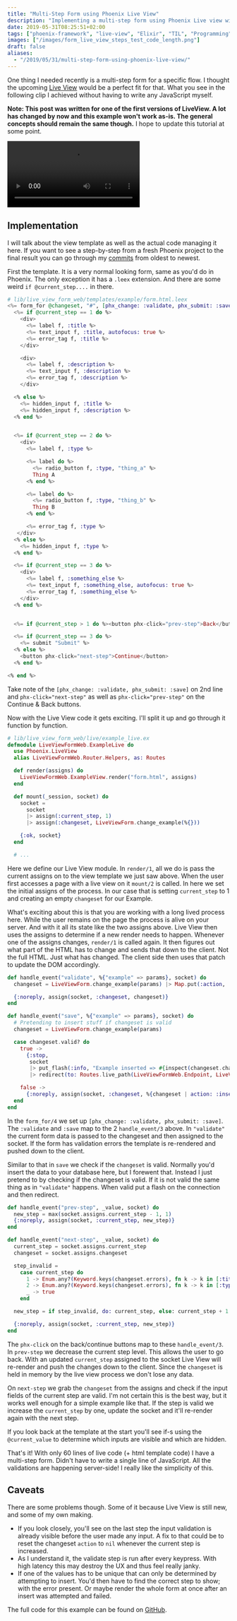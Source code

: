 ```yaml
---
title: "Multi-Step Form using Phoenix Live View"
description: "Implementing a multi-step form using Phoenix Live view without having to write any JavaScript"
date: 2019-05-31T08:25:51+02:00
tags: ["phoenix-framework", "live-view", "Elixir", "TIL", "Programming"]
images: ["/images/form_live_view_steps_test_code_length.png"]
draft: false
aliases:
  - "/2019/05/31/multi-step-form-using-phoenix-live-view/"
---
```

One thing I needed recently is a multi-step form for a specific flow. I thought the upcoming [Live View](https://github.com/phoenixframework/phoenix_live_view/) would be a perfect fit for that. What you see in the following clip I achieved without having to write any JavaScript myself.
<!--more-->

**Note: This post was written for one of the first versions of LiveView. A lot has changed by now and this example won't work as-is. The general concepts should remain the same though.** I hope to update this tutorial at some point.

![Video showing the multi-step flow](/videos/form_live_view_steps_test.mp4)

## Implementation
I will talk about the view template as well as the actual code managing it here. If you want to see a step-by-step from a fresh Phoenix project to the final result you can go through my [commits](https://github.com/tuacker/phoenix_live_view_form_steps/commits/master) from oldest to newest.

First the template. It is a very normal looking form, same as you'd do in Phoenix. The only exception it has a `.leex` extension. And there are some weird `if @current_step....` in there.

```elixir
# lib/live_view_form_web/templates/example/form.html.leex
<%= form_for @changeset, "#", [phx_change: :validate, phx_submit: :save], fn f -> %>
  <%= if @current_step == 1 do %>
    <div>
      <%= label f, :title %>
      <%= text_input f, :title, autofocus: true %>
      <%= error_tag f, :title %>
    </div>

    <div>
      <%= label f, :description %>
      <%= text_input f, :description %>
      <%= error_tag f, :description %>
    </div>

  <% else %>
    <%= hidden_input f, :title %>
    <%= hidden_input f, :description %>
  <% end %>


  <%= if @current_step == 2 do %>
    <div>
      <%= label f, :type %>

      <%= label do %>
        <%= radio_button f, :type, "thing_a" %>
        Thing A
      <% end %>

      <%= label do %>
        <%= radio_button f, :type, "thing_b" %>
        Thing B
      <% end %>

      <%= error_tag f, :type %>
   </div>
  <% else %>
    <%= hidden_input f, :type %>
  <% end %>

  <%= if @current_step == 3 do %>
    <div>
      <%= label f, :something_else %>
      <%= text_input f, :something_else, autofocus: true %>
      <%= error_tag f, :something_else %>
    </div>
  <% end %>


  <%= if @current_step > 1 do %><button phx-click="prev-step">Back</button><% end %>

  <%= if @current_step == 3 do %>
    <%= submit "Submit" %>
  <% else %>
    <button phx-click="next-step">Continue</button>
  <% end %>

<% end %>
```

Take note of the `[phx_change: :validate, phx_submit: :save]` on 2nd line and `phx-click="next-step"` as well as `phx-click="prev-step"` on the Continue & Back buttons.

Now with the Live View code it gets exciting. I'll split it up and go through it function by function.

```elixir
# lib/live_view_form_web/live/example_live.ex
defmodule LiveViewFormWeb.ExampleLive do
  use Phoenix.LiveView
  alias LiveViewFormWeb.Router.Helpers, as: Routes

  def render(assigns) do
    LiveViewFormWeb.ExampleView.render("form.html", assigns)
  end

  def mount(_session, socket) do
    socket =
      socket
      |> assign(:current_step, 1)
      |> assign(:changeset, LiveViewForm.change_example(%{}))

    {:ok, socket}
  end

  # ...
```

Here we define our Live View module. In `render/1`, all we do is pass the current assigns on to the view template we just saw above. When the user first accesses a page with a live view on it `mount/2` is called. In here we set the initial assigns of the process. In our case that is setting `current_step` to 1 and creating an empty `changeset` for our Example.

What's exciting about this is that you are working with a long lived process here. While the user remains on the page the process is alive on your server. And with it all its state like the two assigns above. Live View then uses the assigns to determine if a new render needs to happen. Whenever one of the assigns changes, `render/1` is called again. It then figures out what part of the HTML has to change and sends that down to the client. Not the full HTML. Just what has changed. The client side then uses that patch to update the DOM accordingly.

```elixir
def handle_event("validate", %{"example" => params}, socket) do
  changeset = LiveViewForm.change_example(params) |> Map.put(:action, :insert)

  {:noreply, assign(socket, :changeset, changeset)}
end

def handle_event("save", %{"example" => params}, socket) do
  # Pretending to insert stuff if changeset is valid
  changeset = LiveViewForm.change_example(params)

  case changeset.valid? do
    true ->
      {:stop,
       socket
       |> put_flash(:info, "Example inserted => #{inspect(changeset.changes)}")
       |> redirect(to: Routes.live_path(LiveViewFormWeb.Endpoint, LiveViewFormWeb.ExampleLive))}

    false ->
      {:noreply, assign(socket, :changeset, %{changeset | action: :insert})}
  end
end
```

In the `form_for/4` we set up `[phx_change: :validate, phx_submit: :save]`. The `:validate` and `:save` map to the 2 `handle_event/3` above. In `"validate"` the current form data is passed to the changeset and then assigned to the socket. If the form has validation errors the template is re-rendered and pushed down to the client.

Similar to that in `save` we check if the `changeset` is valid. Normally you'd insert the data to your database here, but I forewent that. Instead I just pretend to by checking if the changeset is valid. If it is not valid the same thing as in `"validate"` happens. When valid put a flash on the connection and then redirect.

```elixir
def handle_event("prev-step", _value, socket) do
  new_step = max(socket.assigns.current_step - 1, 1)
  {:noreply, assign(socket, :current_step, new_step)}
end

def handle_event("next-step", _value, socket) do
  current_step = socket.assigns.current_step
  changeset = socket.assigns.changeset

  step_invalid =
    case current_step do
      1 -> Enum.any?(Keyword.keys(changeset.errors), fn k -> k in [:title, :description] end)
      2 -> Enum.any?(Keyword.keys(changeset.errors), fn k -> k in [:type] end)
      _ -> true
    end

  new_step = if step_invalid, do: current_step, else: current_step + 1

  {:noreply, assign(socket, :current_step, new_step)}
end
```

The `phx-click` on the back/continue buttons map to these `handle_event/3`. In `prev-step` we decrease the current step level. This allows the user to go back. With an updated `current_step` assigned to the socket Live View will re-render and push the changes down to the client. Since the `changeset` is held in memory by the live view process we don't lose any data.

On `next-step` we grab the `changeset` from the assigns and check if the input fields of the current step are valid. I'm not certain this is the best way, but it works well enough for a simple example like that. If the step is valid we increase the `current_step` by one, update the socket and it'll re-render again with the next step.

If you look back at the template at the start you'll see if-s using the `@current_value` to determine which inputs are visible and which are hidden.

That's it! With only 60 lines of live code (+ html template code) I have a multi-step form. Didn't have to write a single line of JavaScript. All the validations are happening server-side! I really like the simplicity of this.

## Caveats
There are some problems though. Some of it because Live View is still new, and some of my own making.

- If you look closely, you'll see on the last step the input validation is already visible before the user made any input. A fix to that could be to reset the changeset `action` to `nil` whenever the current step is increased.
- As I understand it, the validate step is run after every keypress. With high latency this may destroy the UX and thus feel really janky.
- If one of the values has to be unique that can only be determined by attempting to insert. You'd then have to find the correct step to show; with the error present. Or maybe render the whole form at once after an insert was attempted and failed.

The full code for this example can be found on [GitHub](https://github.com/tuacker/phoenix_live_view_form_steps/).
